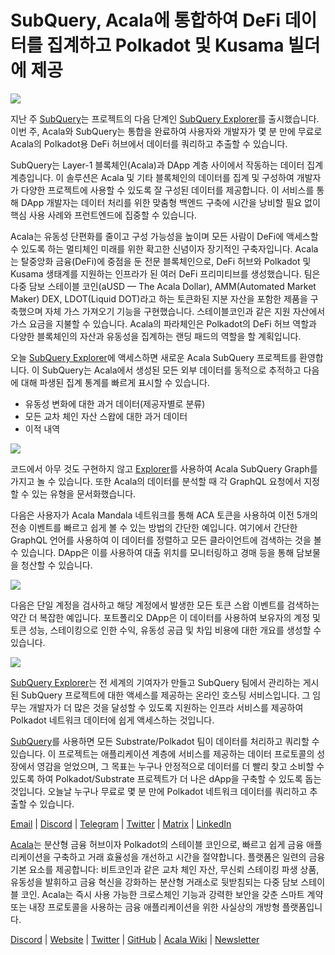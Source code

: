 # SubQuery, Acala에 통합하여 DeFi 데이터를 집계하고 Polkadot 및 Kusama 빌더에 제공

![](https://miro.medium.com/max/1400/1*cg4kJs0WEcyPP73EAtHomA.png)

지난 주 [SubQuery](https://www.subquery.network/)는 프로젝트의 다음 단계인 [SubQuery Explorer](https://explorer.subquery.network/)를 출시했습니다. 이번 주, Acala와 SubQuery는 통합을 완료하여 사용자와 개발자가 몇 분 만에 무료로 Acala의 Polkadot용 DeFi 허브에서 데이터를 쿼리하고 추출할 수 있습니다.

SubQuery는 Layer-1 블록체인(Acala)과 DApp 계층 사이에서 작동하는 데이터 집계 계층입니다. 이 솔루션은 Acala 및 기타 블록체인의 데이터를 집계 및 구성하여 개발자가 다양한 프로젝트에 사용할 수 있도록 잘 구성된 데이터를 제공합니다. 이 서비스를 통해 DApp 개발자는 데이터 처리를 위한 맞춤형 백엔드 구축에 시간을 낭비할 필요 없이 핵심 사용 사례와 프런트엔드에 집중할 수 있습니다.

Acala는 유동성 단편화를 줄이고 구성 가능성을 높이며 모든 사람이 DeFi에 액세스할 수 있도록 하는 멀티체인 미래를 위한 확고한 신념이자 장기적인 구축자입니다. Acala는 탈중앙화 금융(DeFi)에 중점을 둔 전문 블록체인으로, DeFi 허브와 Polkadot 및 Kusama 생태계를 지원하는 인프라가 된 여러 DeFi 프리미티브를 생성했습니다. 팀은 다중 담보 스테이블 코인(aUSD — The Acala Dollar), AMM(Automated Market Maker) DEX, LDOT(Liquid DOT)라고 하는 토큰화된 지분 자산을 포함한 제품을 구축했으며 자체 가스 가져오기 기능을 구현했습니다. 스테이블코인과 같은 지원 자산에서 가스 요금을 지불할 수 있습니다. Acala의 파라체인은 Polkadot의 DeFi 허브 역할과 다양한 블록체인의 자산과 유동성을 집계하는 랜딩 패드의 역할을 할 계획입니다.

오늘 [SubQuery Explorer](https://explorer.subquery.network/)에 액세스하면 새로운 Acala SubQuery 프로젝트를 환영합니다. 이 SubQuery는 Acala에서 생성된 모든 외부 데이터를 동적으로 추적하고 다음에 대해 파생된 집계 통계를 빠르게 표시할 수 있습니다.

-   유동성 변화에 대한 과거 데이터(제공자별로 분류)
-   모든 교차 체인 자산 스왑에 대한 과거 데이터
-   이적 내역

![](https://miro.medium.com/max/1400/0*sXPljA1RE754fuDQ)

코드에서 아무 것도 구현하지 않고 [Explorer](https://explorer.subquery.network/)를 사용하여 Acala SubQuery Graph를 가지고 놀 수 있습니다. 또한 Acala의 데이터를 분석할 때 각 GraphQL 요청에서 지정할 수 있는 유형을 문서화했습니다.

다음은 사용자가 Acala Mandala 네트워크를 통해 ACA 토큰을 사용하여 이전 5개의 전송 이벤트를 빠르고 쉽게 볼 수 있는 방법의 간단한 예입니다. 여기에서 간단한 GraphQL 언어를 사용하여 이 데이터를 정렬하고 모든 클라이언트에 검색하는 것을 볼 수 있습니다. DApp은 이를 사용하여 대출 위치를 모니터링하고 경매 등을 통해 담보물을 청산할 수 있습니다.

![](https://miro.medium.com/max/1400/0*zlxPf2tz8DVX95kY)

다음은 단일 계정을 검사하고 해당 계정에서 발생한 모든 토큰 스왑 이벤트를 검색하는 약간 더 복잡한 예입니다. 포트폴리오 DApp은 이 데이터를 사용하여 보유자의 계정 및 토큰 성능, 스테이킹으로 인한 수익, 유동성 공급 및 차입 비용에 대한 개요를 생성할 수 있습니다.

![](https://miro.medium.com/max/1400/0*hdTbn41vDvIYuv3_)

[SubQuery Explorer](https://explorer.subquery.network/)는 전 세계의 기여자가 만들고 SubQuery 팀에서 관리하는 게시된 SubQuery 프로젝트에 대한 액세스를 제공하는 온라인 호스팅 서비스입니다. 그 임무는 개발자가 더 많은 것을 달성할 수 있도록 지원하는 인프라 서비스를 제공하여 Polkadot 네트워크 데이터에 쉽게 액세스하는 것입니다.

[SubQuery](https://www.subquery.network/)를 사용하면 모든 Substrate/Polkadot 팀이 데이터를 처리하고 쿼리할 수 있습니다. 이 프로젝트는 애플리케이션 계층에 서비스를 제공하는 데이터 프로토콜의 성장에서 영감을 얻었으며, 그 목표는 누구나 안정적으로 데이터를 더 빨리 찾고 소비할 수 있도록 하여 Polkadot/Substrate 프로젝트가 더 나은 dApp을 구축할 수 있도록 돕는 것입니다. 오늘날 누구나 무료로 몇 분 만에 Polkadot 네트워크 데이터를 쿼리하고 추출할 수 있습니다.

[Email](mailto:hello@subquery.network) | [Discord](https://discord.com/invite/78zg8aBSMG) | [Telegram](https://t.me/subquerynetwork) | [Twitter](https://twitter.com/subquerynetwork) | [Matrix](https://matrix.to/#/#subquery:matrix.org) | [LinkedIn](https://www.linkedin.com/company/subquery)

[Acala](http://acala.network/)는 분산형 금융 허브이자 Polkadot의 스테이블 코인으로, 빠르고 쉽게 금융 애플리케이션을 구축하고 거래 효율성을 개선하고 시간을 절약합니다. 플랫폼은 일련의 금융 기본 요소를 제공합니다: 비트코인과 같은 교차 체인 자산, 무신뢰 스테이킹 파생 상품, 유동성을 발휘하고 금융 혁신을 강화하는 분산형 거래소로 뒷받침되는 다중 담보 스테이블 코인. Acala는 즉시 사용 가능한 크로스체인 기능과 강력한 보안을 갖춘 스마트 계약 또는 내장 프로토콜을 사용하는 금융 애플리케이션을 위한 사실상의 개방형 플랫폼입니다.

[Discord](https://discord.gg/vdbFVCH) | [Website](https://acala.network/) | [Twitter](https://twitter.com/AcalaNetwork) | [GitHub](https://github.com/AcalaNetwork/Acala) | [Acala Wiki](https://github.com/AcalaNetwork/Acala/wiki) | [Newsletter](https://share.hsforms.com/1X9RxkXk-R62I0VNbATaDXw4h8qc)